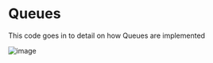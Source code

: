 # Queues
This code goes in to detail on how Queues are implemented


![image](https://github.com/ayocloudi/Queues/assets/126922387/a4b00a55-24a7-4e48-a0d5-1b3dc48dffab)


